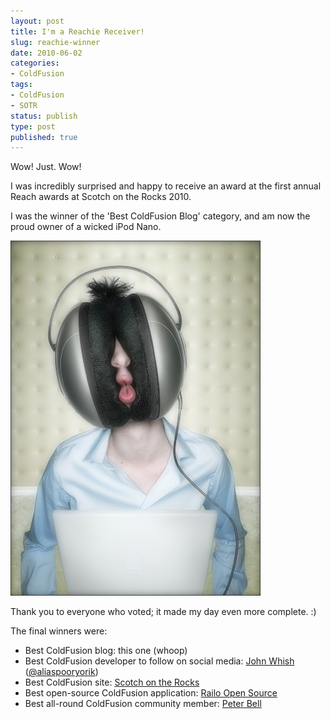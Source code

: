 ```yaml
---
layout: post
title: I'm a Reachie Receiver!
slug: reachie-winner
date: 2010-06-02
categories:
- ColdFusion
tags:
- ColdFusion
- SOTR
status: publish
type: post
published: true
---
```

<p>Wow! Just. Wow!</p>
<p>I was incredibly surprised and happy to receive an award at the first annual Reach awards at Scotch on the Rocks 2010.</p>
<p>I was the winner of the 'Best ColdFusion Blog' category, and am now the proud owner of a wicked iPod Nano.</p>
<p><img title="hugeHeadphones" src="/assets/uploads/2010/06/huge_headphone.jpg" alt="hugeHeadphones" /></p>
<p>Thank you to everyone who voted; it made my day even more complete. :)</p>
<p>The final winners were:</p>
<ul>
<li>Best ColdFusion blog: this one (whoop)</li>
<li>Best ColdFusion developer to follow on social media: <a title="Visit John's site" href="http://www.aliaspooryorik.com/blog/" target="_blank">John Whish</a> (<a title="Follow John on Twitter" href="http://twitter.com/aliaspooryorik" target="_blank">@aliaspooryorik</a>)</li>
<li>Best ColdFusion site: <a title="Visit the Scotch on the Rocks website" href="http://www.scotch-on-the-rocks.co.uk" target="_blank">Scotch on the Rocks</a></li>
<li>Best open-source ColdFusion application: <a title="Visit the Railo Open Source website" href="http://www.getrailo.com/index.cfm/products/railo-open-source/" target="_blank">Railo Open Source</a></li>
<li>Best all-round ColdFusion community member: <a title="Visit Peter's site" href="http://www.pbell.com/" target="_blank">Peter Bell</a></li>
</ul>
